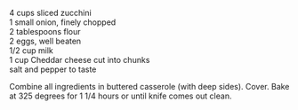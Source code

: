 ---
---

4 cups sliced zucchini  
1 small onion, finely chopped  
2 tablespoons flour  
2 eggs, well beaten  
1/2 cup milk  
1 cup Cheddar cheese cut into chunks  
salt and pepper to taste  

Combine all ingredients in buttered casserole (with deep sides). Cover. Bake at 325 degrees for 1 1/4
hours or until knife comes out clean.
